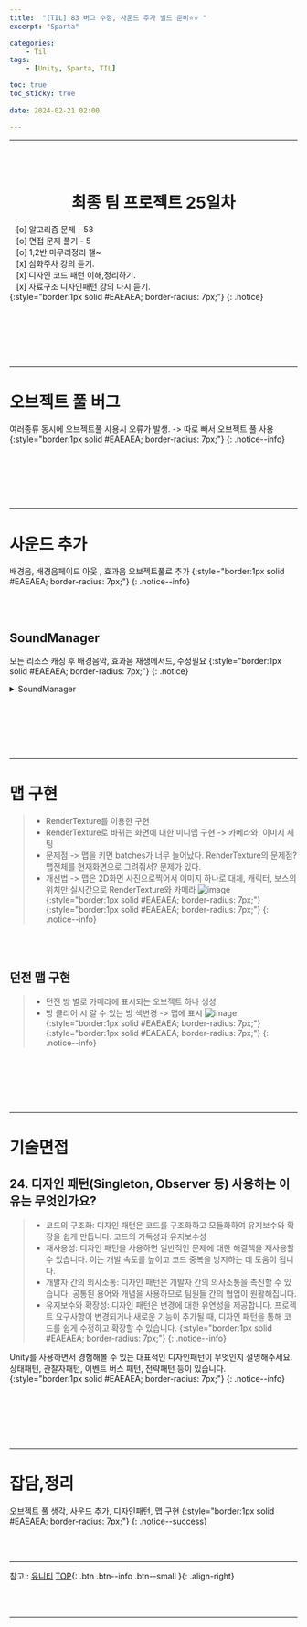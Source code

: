 ```yaml
---
title:  "[TIL] 83 버그 수정, 사운드 추가 빌드 준비⭐⭐ "
excerpt: "Sparta"

categories:
    - Til
tags:
    - [Unity, Sparta, TIL]

toc: true
toc_sticky: true
 
date: 2024-02-21 02:00

---
```

- - -


<BR><BR>

<center><H1>  최종 팀 프로젝트 25일차  </H1></center>

&nbsp;&nbsp; [o] 알고리즘 문제  - 53  
&nbsp;&nbsp; [o] 면접 문제 풀기 - 5     
&nbsp;&nbsp; [o] 1,2반 마무리정리  챌~   
&nbsp;&nbsp; [x] 심화주차 강의 듣기.   
&nbsp;&nbsp; [x] 디자인 코드 패턴 이해,정리하기.   
&nbsp;&nbsp; [x] 자료구조 디자인패턴 강의 다시 듣기.   
{:style="border:1px solid #EAEAEA; border-radius: 7px;"}
{: .notice}  

<br><br><br><br><br>
- - - 

# 오브젝트 풀 버그
여러종류 동시에 오브젝트풀 사용시 오류가 발생.
-> 따로 빼서 오브젝트 풀 사용
{:style="border:1px solid #EAEAEA; border-radius: 7px;"}
{: .notice--info} 

<br><br><br><br><br>
- - - 

# 사운드 추가
배경음, 배경음페이드 아웃 , 효과음 오브젝트풀로 추가
{:style="border:1px solid #EAEAEA; border-radius: 7px;"}
{: .notice--info} 

<br><br>

## SoundManager
모든 리소스 캐싱 후 배경음악, 효과음 재생메서드, 수정필요
{:style="border:1px solid #EAEAEA; border-radius: 7px;"}
{: .notice} 

<details>
<summary>SoundManager</summary>
<div class="notice--primary" markdown="1"> 

```c# 
using System.Collections;
using System.Collections.Generic;
using UnityEngine;
using UnityEngine.Audio;
using UnityEngine.SceneManagement;

public class SoundManager : MonoBehaviour
{
    private AudioClip _audioClip;
    private AudioMixer _mixer;
    private string _bgFilename;

    private Queue<AudioSource> _bgmQueue = new Queue<AudioSource>();
    private Dictionary<string, AudioClip> _soundDictionary = new Dictionary<string, AudioClip>();

    private Coroutine _coroutine = null;

    public GameObject Prefabs;
    public int Size;
    public Transform SpawnPoint;


    private Queue<GameObject> _poolObject;


    private void Awake()
    {
        _audioClip = GetComponent<AudioClip>();
        _mixer = Resources.Load<AudioMixer>("Sound/AudioMixer");
        intit();
    }

    private void Start()
    {
        var pre = Resources.LoadAll<AudioClip>("Sound");
        foreach (var p in pre)
        {
            _soundDictionary.Add(p.name, p);
        }
        SceneManager.sceneLoaded += LoadedsceneEvent;
        BgmSoundPlay("TitleBGM");
    }

    private void LoadedsceneEvent(Scene scene, LoadSceneMode mode)
    {
        if (scene.name == SceneName.VillageScene)
        {
            _bgFilename = BGMSoundName.VillageBGM1;
        }
        else if (scene.name == SceneName.TycoonScene)
        {
            _bgFilename = BGMSoundName.TycoonBGM1;
        }
        else if (scene.name == SceneName.DungeonScene)
        {
            _bgFilename = BGMSoundName.DungeonBGM;
        }
        else if (scene.name == SceneName.HuntingScene)
        {
            _bgFilename = BGMSoundName.HuntingField;
        }
        if (_bgFilename != null)
        {
            BgmSoundPlay(_bgFilename);
        }
        _bgFilename = null;
    }

    public void SFXPlay(string sfxName, Vector3 audioPosition, float audioVolume)
    {
        GameObject AudioObject = GetSoundObject();
        AudioSource audiosource = AudioObject.GetComponent<AudioSource>();
        _audioClip = _soundDictionary[sfxName];

        if (_audioClip != null)
        {
            audiosource.clip = _audioClip;
            audiosource.volume = audioVolume;
            audiosource.Play();

            StartCoroutine(SFXStop(AudioObject, audiosource));
        }

    }
    public void SFXPlay(string sfxName)
    {
        GameObject AudioObject = GetSoundObject();
        AudioSource audiosource = AudioObject.GetComponent<AudioSource>();
        _audioClip = _soundDictionary[sfxName];

        if (_audioClip != null)
        {
            audiosource.clip = _audioClip;
            audiosource.volume = 0.5f;
            audiosource.Play();

            StartCoroutine(SFXStop(AudioObject, audiosource));
        }

    }
    IEnumerator SFXStop(GameObject AudioObject, AudioSource audiosource)
    {
        yield return new WaitForSecondsRealtime(audiosource.clip.length);
        ReturnSoundObject(AudioObject);
    }


    public void BgmSoundPlay(string BgName)
    {

        if (_bgmQueue.Count != 0)
        {
            AudioSource firstAudio = _bgmQueue.Dequeue();
            if (_coroutine != null)
            {
                StopCoroutine(_coroutine);
            }
            StartCoroutine(BgmVolumeDown(firstAudio));
        }

        GameObject AudioGo = new GameObject(BgName);
        DontDestroyOnLoad(AudioGo);
        AudioSource audiosource = AudioGo.AddComponent<AudioSource>();
        audiosource.outputAudioMixerGroup = _mixer.FindMatchingGroups("BGSound")[0];
        _audioClip = _soundDictionary[BgName];

        if (_audioClip != null)
        {
            audiosource.clip = _audioClip;
            audiosource.loop = true;
            _coroutine = StartCoroutine(BgmVolumeUp(audiosource));
            audiosource.Play();
        }
        _bgmQueue.Enqueue(audiosource);

    }
    IEnumerator BgmVolumeDown(AudioSource bgmsource)
    {
        while (bgmsource.volume > 0.04f)
        {
            bgmsource.volume -= 0.03f;
            yield return new WaitForSeconds(0.3f);
            if (bgmsource == null)
            {
                break;
            }
        }
        Destroy(bgmsource.gameObject);
    }
    IEnumerator BgmVolumeUp(AudioSource bgmsource)
    {
        bgmsource.volume = 0;
        while (bgmsource.volume < 0.3f)
        {
            bgmsource.volume += 0.03f;
            yield return new WaitForSeconds(0.4f);
        }
    }

    public void SetMasterVolume(float volume)
    {
        _mixer.SetFloat("MasterSound", volume);
    }

    public void SetMusicVolume(float volume)
    {
        _mixer.SetFloat("BGSound", volume);
    }

    public void SetSFXVolume(float volume)
    {
        _mixer.SetFloat("SFXSound", volume);
    }

    public void intit()
    {
        _poolObject = new Queue<GameObject>();
        for (int i = 0; i < Size; i++)
        {
            var newObj = Instantiate(Prefabs, SpawnPoint);
            newObj.gameObject.SetActive(false);
            _poolObject.Enqueue(newObj);
        }
    }

    public void ReturnSoundObject(GameObject obj)
    {
        _poolObject.Enqueue(obj);
        obj.SetActive(false);
    }

    public GameObject GetSoundObject()
    {
        GameObject obj = _poolObject.Dequeue();
        obj.SetActive(true);
        return obj;
    }

}

```
</div>
</details>


<br><br><br><br><br>
- - - 

# 맵 구현
> - RenderTexture를 이용한 구현  
> - RenderTexture로 바뀌는 화면에 대한 미니맵 구현 -> 카메라와, 이미지 세팅  
> - 문제점 -> 맵을 키면 batches가 너무 늘어났다. RenderTexture의 문제점? 맵전체를 현재화면으로 그려줘서? 문제가 있다.
> - 개선법 -> 맵은 2D화면 사진으로찍어서 이미지 하나로 대체, 캐릭터, 보스의 위치만 실시간으로 RenderTexture와 카메라
![image](https://github.com/levell1/levell1.github.io/assets/96651722/f3e9b25f-fa5f-4fcd-962b-cfbe3d336191){:style="border:1px solid #EAEAEA; border-radius: 7px;"}  
{:style="border:1px solid #EAEAEA; border-radius: 7px;"}
{: .notice--info} 

<br><br>

## 던전 맵 구현
> - 던전 방 별로 카메라에 표시되는 오브젝트 하나 생성
> - 방 클리어 시 갈 수 있는 방 색변경 -> 맵에 표시
![image](https://github.com/levell1/levell1.github.io/assets/96651722/67a59af9-2199-4160-a592-61ffcf71d910){:style="border:1px solid #EAEAEA; border-radius: 7px;"}  
{:style="border:1px solid #EAEAEA; border-radius: 7px;"}
{: .notice--info} 

<br><br><br><br><br>
- - - 

# 기술면접
## 24. 디자인 패턴(Singleton, Observer 등) 사용하는 이유는 무엇인가요?

> - 코드의 구조화: 디자인 패턴은 코드를 구조화하고 모듈화하여 유지보수와 확장을 쉽게 만듭니다. 코드의 가독성과 유지보수성
> - 재사용성: 디자인 패턴을 사용하면 일반적인 문제에 대한 해결책을 재사용할 수 있습니다. 이는 개발 속도를 높이고 코드 중복을 방지하는 데 도움이 됩니다.
> - 개발자 간의 의사소통: 디자인 패턴은 개발자 간의 의사소통을 촉진할 수 있습니다. 공통된 용어와 개념을 사용하므로 팀원들 간의 협업이 원활해집니다.
> - 유지보수와 확장성: 디자인 패턴은 변경에 대한 유연성을 제공합니다. 프로젝트 요구사항이 변경되거나 새로운 기능이 추가될 때, 디자인 패턴을 통해 코드를 쉽게 수정하고 확장할 수 있습니다.
{:style="border:1px solid #EAEAEA; border-radius: 7px;"}
{: .notice--info} 


Unity를 사용하면서 경험해볼 수 있는 대표적인 디자인패턴이 무엇인지 설명해주세요.
상태패턴, 관찰자패턴, 이벤트 버스 패턴, 전략패턴 등이 있습니다.
{:style="border:1px solid #EAEAEA; border-radius: 7px;"}
{: .notice--info} 

<br><br><br><br><br>
- - - 


# 잡담,정리
오브젝트 풀 생각, 사운드 추가, 디자인패턴, 맵 구현
{:style="border:1px solid #EAEAEA; border-radius: 7px;"}
{: .notice--success}  

<br><br>
- - -

참고 : [유니티](https://docs.unity3d.com/kr/)
[TOP](#){: .btn .btn--info .btn--small }{: .align-right}


<br><br>
- - -

